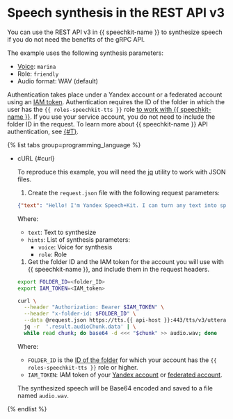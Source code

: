 # Speech synthesis in the REST API v3

You can use the REST API v3 in {{ speechkit-name }} to synthesize speech if you do not need the benefits of the gRPC API.

The example uses the following synthesis parameters:

* [Voice](../voices.md): `marina`
* Role: `friendly`
* Audio format: WAV (default)

Authentication takes place under a Yandex account or a federated account using an [IAM token](../../../iam/concepts/authorization/iam-token.md). Authentication requires the ID of the folder in which the user has the `{{ roles-speechkit-tts }}` role [to work with {{ speechkit-name }}](../../security/index.md). If you use your service account, you do not need to include the folder ID in the request. To learn more about {{ speechkit-name }} API authentication, see [{#T}](../../concepts/auth.md).

{% list tabs group=programming_language %}

- cURL {#curl}

  To reproduce this example, you will need the [jq](https://github.com/jqlang/jq) utility to work with JSON files.

  1. Create the `request.json` file with the following request parameters:

    ```json
    {"text": "Hello! I'm Yandex Speech+Kit. I can turn any text into speech. Now y+ou can, too!", "hints": [{"voice": "marina"}, {"role": "friendly"}]}
    ```

    Where:
    * `text`: Text to synthesize
    * `hints`: List of synthesis parameters:
        * `voice`: Voice for synthesis
        * `role`: Role

  1. Get the folder ID and the IAM token for the account you will use with {{ speechkit-name }}, and include them in the request headers.

    ```bash
    export FOLDER_ID=<folder_ID>
    export IAM_TOKEN=<IAM_token>

    curl \
      --header "Authorization: Bearer $IAM_TOKEN" \
      --header "x-folder-id: $FOLDER_ID" \
      --data @request.json https://tts.{{ api-host }}:443/tts/v3/utteranceSynthesis | \
      jq -r  '.result.audioChunk.data' | \
      while read chunk; do base64 -d <<< "$chunk" >> audio.wav; done
    ```

    Where:
    * `FOLDER_ID` is the [ID of the folder](../../../resource-manager/operations/folder/get-id.md) for which your account has the `{{ roles-speechkit-tts }}` role or higher.
    * `IAM_TOKEN`: IAM token of your [Yandex account](../../../iam/operations/iam-token/create.md) or [federated account](../../../iam/operations/iam-token/create-for-federation.md).

    The synthesized speech will be Base64 encoded and saved to a file named `audio.wav`.

{% endlist %}
